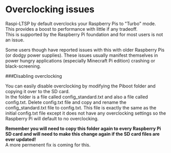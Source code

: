 Overclocking issues
======

Raspi-LTSP by default overclocks your Raspberry Pis to "Turbo" mode.   
This provides a boost to performance with little if any tradeoff.   
This is supported by the Raspberry Pi foundation and for most users is not an issue.   
   
Some users though have reported issues with this with older Raspberry Pis (or dodgy power supplies). These issues usually manifest themselves in power hungry applications (especially Minecraft Pi edition) crashing or black-screening.

###Disabling overclocking
   
You can easily disable overclocking by modifying the Piboot folder and copying it over to the SD card.    
In the folder is a file called config_standard.txt and also a file called config.txt. Delete config.txt file and copy and rename the config_standard.txt file to config.txt. This file is exactly the same as the initial config.txt file except it does not have any overclocking settings so the Raspberry Pi will default to no overclocking.   
   
**Remember you will need to copy this folder again to every Raspberry Pi SD card and will need to make this change again if the SD card files are ever updated!**   
A more permenent fix is coming for this.   